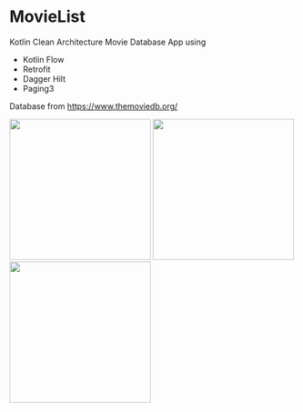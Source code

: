 # MovieList

Kotlin Clean Architecture Movie Database App using 
- Kotlin Flow
- Retrofit
- Dagger Hilt
- Paging3

Database from https://www.themoviedb.org/

<img src="https://user-images.githubusercontent.com/51377578/216275842-7ed1571f-cbdc-44ce-922c-52e568bbe2d1.jpg" width="248">  <img src="https://user-images.githubusercontent.com/51377578/216276407-94fd31c8-3a4d-477b-9522-50a48b0202ce.jpg" width="248">  <img src="https://user-images.githubusercontent.com/51377578/216276589-209dbd4d-3fa1-4f96-92b0-4ff70d221770.jpg" width="248">
